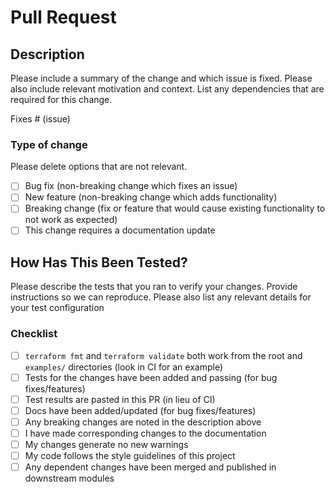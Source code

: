 
# Pull Request

## Description

Please include a summary of the change and which issue is fixed. Please also include relevant motivation and context. List any dependencies that are required for this change.

Fixes # (issue)

### Type of change

Please delete options that are not relevant.

- [ ] Bug fix (non-breaking change which fixes an issue)
- [ ] New feature (non-breaking change which adds functionality)
- [ ] Breaking change (fix or feature that would cause existing functionality to not work as expected)
- [ ] This change requires a documentation update

## How Has This Been Tested?

Please describe the tests that you ran to verify your changes. Provide instructions so we can reproduce. Please also list any relevant details for your test configuration

### Checklist

- [ ] `terraform fmt` and `terraform validate` both work from the root and `examples/` directories (look in CI for an example)
- [ ] Tests for the changes have been added and passing (for bug fixes/features)
- [ ] Test results are pasted in this PR (in lieu of CI)
- [ ] Docs have been added/updated (for bug fixes/features)
- [ ] Any breaking changes are noted in the description above
- [ ] I have made corresponding changes to the documentation
- [ ] My changes generate no new warnings
- [ ] My code follows the style guidelines of this project
- [ ] Any dependent changes have been merged and published in downstream modules